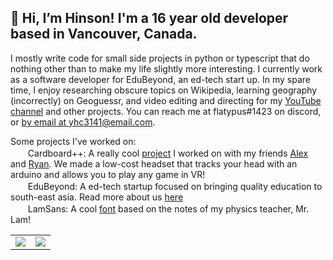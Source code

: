 ## 👋 Hi, I’m Hinson! I'm a 16 year old developer based in Vancouver, Canada. 

I mostly write code for small side projects in python or typescript that do nothing other than to make my life slightly more interesting. I currently work as a software developer for EduBeyond, an ed-tech start up. In my spare time, I enjoy researching obscure topics on Wikipedia, learning geography (incorrectly) on Geoguessr, and video editing and directing for my [YouTube channel](https://youtube.com/flatypus) and other projects. You can reach me at flatypus#1423 on discord, or <a href="mailto:yhc3141@email.com">by email at yhc3141@email.com</a>.

Some projects I've worked on: <br>
&nbsp;[<img src='https://www.youtube.com/s/desktop/7449ebf7/img/favicon_32x32.png' width='16px'/>](https://www.youtube.com/watch?v=KP3yoWUXz70)&nbsp; Cardboard++: A really cool [project](https://github.com/nuggetbucket54/moneymoneyvr) I worked on with my friends [Alex](https://github.com/alexng353) and [Ryan](https://github.com/nuggetbucket54). We made a low-cost headset that tracks your head with an arduino and allows you to play any game in VR!<br>
&nbsp;[<img src='https://avatars.githubusercontent.com/u/107604072?s=64&v=4' width='16px'/>](https://edubeyond.dev)&nbsp; EduBeyond: A ed-tech startup focused on bringing quality education to south-east asia. Read more about us [here](https://edubeyond.dev)<br>
&nbsp;[<img src='https://camo.githubusercontent.com/d20181791a7d3716b202e8c3549c20cd5d435bb6bbb2556fbcf99f7841f48d5e/68747470733a2f2f63646e2d69636f6e732d706e672e666c617469636f6e2e636f6d2f3531322f353936382f353936383836362e706e67' width='16px'>](https://github.com/flatypus/LamSans)&nbsp; LamSans: A cool [font](https://github.com/flatypus/LamSans) based on the notes of my physics teacher, Mr. Lam!<br>

<table>
  <tr>
    <td align="center" style="padding=0;width=50%;">
      <img align="center" style="padding=0;" src="https://github-readme-stats.vercel.app/api?username=flatypus&count_private=true&show_icons=true&theme=tokyonight&hide_border=true" />
    </td>
    <td align="center" style="padding=0;width=50%;">
      <img align="center" style="padding=0;" src="https://github-readme-stats.vercel.app/api/top-langs/?username=flatypus&count_private=true&show_icons=true&theme=tokyonight&hide_border=true&layout=compact&hide=javascript&langs_count=6" />
    </td>
  </tr>
</table>
